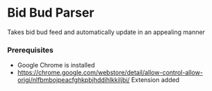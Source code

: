 Bid Bud Parser
==============


Takes bid bud feed and automatically update in an appealing manner


### Prerequisites

 * Google Chrome is installed
 * https://chrome.google.com/webstore/detail/allow-control-allow-origi/nlfbmbojpeacfghkpbjhddihlkkiljbi/ Extension added
